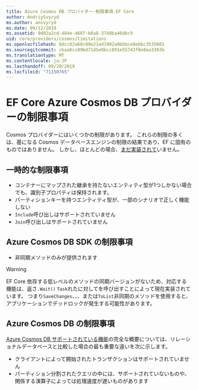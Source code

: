 ```yaml
---
title: Azure Cosmos DB プロバイダー-制限事項-EF Core
author: AndriySvyryd
ms.author: ansvyryd
ms.date: 09/12/2019
ms.assetid: 9d02a2cd-484e-4687-b8a8-3748ba46dbc9
uid: core/providers/cosmos/limitations
ms.openlocfilehash: 8dcc82a68c89e21ad1902a0bbbce8ebbc3535801
ms.sourcegitcommit: cbaa6cc89bd71d5e0bcc891e55743f0e8ea3393b
ms.translationtype: MT
ms.contentlocale: ja-JP
ms.lasthandoff: 09/20/2019
ms.locfileid: "71150765"
---
```

# <a name="ef-core-azure-cosmos-db-provider-limitations"></a>EF Core Azure Cosmos DB プロバイダーの制限事項

Cosmos プロバイダーにはいくつかの制限があります。 これらの制限の多くは、基になる Cosmos データベースエンジンの制限の結果であり、EF に固有のものではありません。 しかし、ほとんどの場合、[まだ実装されて](https://github.com/aspnet/EntityFrameworkCore/issues?page=1&q=is%3Aissue+is%3Aopen+Cosmos+in%3Atitle+label%3Atype-enhancement+sort%3Areactions-%2B1-desc)いません。

## <a name="temporary-limitations"></a>一時的な制限事項

- コンテナーにマップされた継承を持たないエンティティ型が1つしかない場合でも、識別子プロパティは保持されます。
- パーティションキーを持つエンティティ型が、一部のシナリオで正しく機能しない
- `Include`呼び出しはサポートされていません
- `Join`呼び出しはサポートされていません

## <a name="azure-cosmos-db-sdk-limitations"></a>Azure Cosmos DB SDK の制限事項

- 非同期メソッドのみが提供されます

> [!WARNING]
> EF Core 依存する低レベルのメソッドの同期バージョンがないため、対応する機能は、返さ`.Wait()` `Task`れたに対してを呼び出すことによって現在実装されています。 つまり`SaveChanges`、、、または`ToList`非同期のメソッドを使用すると、アプリケーションでデッドロックが発生する可能性があります。

## <a name="azure-cosmos-db-limitations"></a>Azure Cosmos DB の制限事項

[Azure Cosmos DB サポートされている機能](https://docs.microsoft.com/en-us/azure/cosmos-db/modeling-data)の完全な概要については、リレーショナルデータベースと比較した場合の最も重要な違いを次に示します。

- クライアントによって開始されたトランザクションはサポートされていません
- パーティション分割されたクエリの中には、サポートされていないものや、関係する演算子によっては処理速度が遅いものがあります